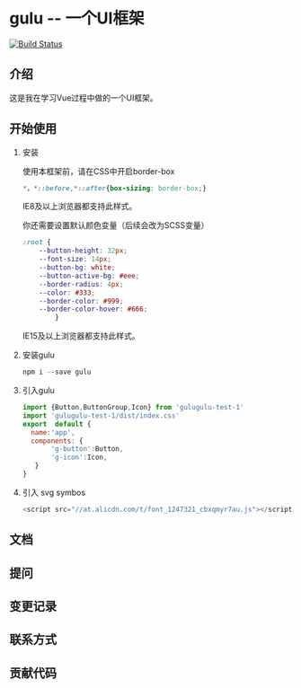 # gulu -- 一个UI框架
[![Build Status](https://travis-ci.org/joyjoyjoyjo/gulu.svg?branch=master)](https://travis-ci.org/joyjoyjoyjo/gulu)
## 介绍
这是我在学习Vue过程中做的一个UI框架。
## 开始使用
1. 安装 

    使用本框架前，请在CSS中开启border-box
    ```css
    *，*::before,*::after{box-sizing: border-box;}
    ```
    IE8及以上浏览器都支持此样式。
    
    你还需要设置默认颜色变量（后续会改为SCSS变量）
    ```css
    :root {
        --button-height: 32px;
        --font-size: 14px;
        --button-bg: white;
        --button-active-bg: #eee;
        --border-radius: 4px;
        --color: #333;
        --border-color: #999;
        --border-color-hover: #666;
            }
    ```
    IE15及以上浏览器都支持此样式。
    
2. 安装gulu
    ```javascript
    npm i --save gulu
    ```
3. 引入gulu
    ```javascript
    import {Button,ButtonGroup,Icon} from 'gulugulu-test-1'
    import 'gulugulu-test-1/dist/index.css'
    export  default {  
      name:'app',
      components: {
           'g-button':Button,
           'g-icon':Icon,
       }
    }
    ```
4. 引入 svg symbos
    ```javascript
    <script src="//at.alicdn.com/t/font_1247321_cbxqmyr7au.js"></script>
    ```  
  
## 文档
## 提问
## 变更记录
## 联系方式
## 贡献代码
